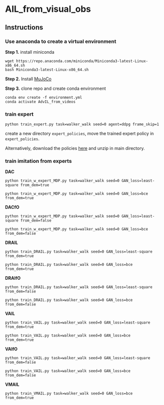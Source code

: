 # AIL_from_visual_obs

## Instructions

### Use anaconda to create a virtual environment

**Step 1.** install miniconda

```shell
wget https://repo.anaconda.com/miniconda/Miniconda3-latest-Linux-x86_64.sh
bash Miniconda3-latest-Linux-x86_64.sh
```

**Step 2.** Install [MuJoCo](https://github.com/deepmind/mujoco)

**Step 3.** clone repo and create conda environment

```shell
conda env create -f environment.yml
conda activate AdvIL_from_videos
```

### train expert

```shell
python train_expert.py task=walker_walk seed=0 agent=ddpg frame_skip=1
```
create a new directory `expert_policies`, move the trained expert policy in `expert_policies`.

Alternatively, download the policies [here](https://figshare.com/s/22de566de2229068fb75) and unzip in main directory.

### train imitation from experts

**DAC**
```shell
python train_w_expert_MDP.py task=walker_walk seed=0 GAN_loss=least-square from_dem=true
```
```shell
python train_w_expert_MDP.py task=walker_walk seed=0 GAN_loss=bce from_dem=true
```

**DACfO**
```shell
python train_w_expert_MDP.py task=walker_walk seed=0 GAN_loss=least-square from_dem=false
```
```shell
python train_w_expert_MDP.py task=walker_walk seed=0 GAN_loss=bce from_dem=false
```

**DRAIL**
```shell
python train_DRAIL.py task=walker_walk seed=0 GAN_loss=least-square from_dem=true
```
```shell
python train_DRAIL.py task=walker_walk seed=0 GAN_loss=bce from_dem=true
```

**DRAIfO**
```shell
python train_DRAIL.py task=walker_walk seed=0 GAN_loss=least-square from_dem=false
```
```shell
python train_DRAIL.py task=walker_walk seed=0 GAN_loss=bce from_dem=false
```

**VAIL**
```shell
python train_VAIL.py task=walker_walk seed=0 GAN_loss=least-square from_dem=true
```
```shell
python train_VAIL.py task=walker_walk seed=0 GAN_loss=bce from_dem=true
```

**VAIfO**
```shell
python train_VAIL.py task=walker_walk seed=0 GAN_loss=least-square from_dem=false
```
```shell
python train_VAIL.py task=walker_walk seed=0 GAN_loss=bce from_dem=false
```

**VMAIL**
```shell
python train_VMAIL.py task=walker_walk seed=0 GAN_loss=bce from_dem=true
```
